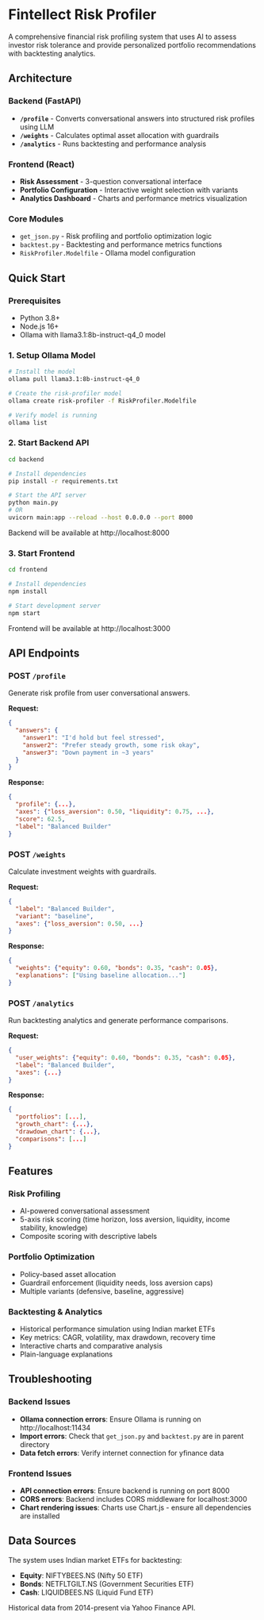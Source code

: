 # Fintellect Risk Profiler

A comprehensive financial risk profiling system that uses AI to assess investor risk tolerance and provide personalized portfolio recommendations with backtesting analytics.

## Architecture

### Backend (FastAPI)
- **`/profile`** - Converts conversational answers into structured risk profiles using LLM
- **`/weights`** - Calculates optimal asset allocation with guardrails
- **`/analytics`** - Runs backtesting and performance analysis

### Frontend (React)
- **Risk Assessment** - 3-question conversational interface  
- **Portfolio Configuration** - Interactive weight selection with variants
- **Analytics Dashboard** - Charts and performance metrics visualization

### Core Modules
- `get_json.py` - Risk profiling and portfolio optimization logic
- `backtest.py` - Backtesting and performance metrics functions
- `RiskProfiler.Modelfile` - Ollama model configuration

## Quick Start

### Prerequisites
- Python 3.8+
- Node.js 16+
- Ollama with llama3.1:8b-instruct-q4_0 model

### 1. Setup Ollama Model
```bash
# Install the model
ollama pull llama3.1:8b-instruct-q4_0

# Create the risk-profiler model
ollama create risk-profiler -f RiskProfiler.Modelfile

# Verify model is running
ollama list
```

### 2. Start Backend API
```bash
cd backend

# Install dependencies
pip install -r requirements.txt

# Start the API server
python main.py
# OR
uvicorn main:app --reload --host 0.0.0.0 --port 8000
```

Backend will be available at http://localhost:8000

### 3. Start Frontend
```bash
cd frontend

# Install dependencies  
npm install

# Start development server
npm start
```

Frontend will be available at http://localhost:3000

## API Endpoints

### POST `/profile`
Generate risk profile from user conversational answers.

**Request:**
```json
{
  "answers": {
    "answer1": "I'd hold but feel stressed",
    "answer2": "Prefer steady growth, some risk okay", 
    "answer3": "Down payment in ~3 years"
  }
}
```

**Response:**
```json
{
  "profile": {...},
  "axes": {"loss_aversion": 0.50, "liquidity": 0.75, ...},
  "score": 62.5,
  "label": "Balanced Builder"
}
```

### POST `/weights`
Calculate investment weights with guardrails.

**Request:**
```json
{
  "label": "Balanced Builder",
  "variant": "baseline", 
  "axes": {"loss_aversion": 0.50, ...}
}
```

**Response:**
```json
{
  "weights": {"equity": 0.60, "bonds": 0.35, "cash": 0.05},
  "explanations": ["Using baseline allocation..."]
}
```

### POST `/analytics`  
Run backtesting analytics and generate performance comparisons.

**Request:**
```json
{
  "user_weights": {"equity": 0.60, "bonds": 0.35, "cash": 0.05},
  "label": "Balanced Builder",
  "axes": {...}
}
```

**Response:**
```json
{
  "portfolios": [...],
  "growth_chart": {...},
  "drawdown_chart": {...},
  "comparisons": [...]
}
```

## Features

### Risk Profiling
- AI-powered conversational assessment
- 5-axis risk scoring (time horizon, loss aversion, liquidity, income stability, knowledge)
- Composite scoring with descriptive labels

### Portfolio Optimization  
- Policy-based asset allocation
- Guardrail enforcement (liquidity needs, loss aversion caps)
- Multiple variants (defensive, baseline, aggressive)

### Backtesting & Analytics
- Historical performance simulation using Indian market ETFs
- Key metrics: CAGR, volatility, max drawdown, recovery time
- Interactive charts and comparative analysis
- Plain-language explanations

## Troubleshooting

### Backend Issues
- **Ollama connection errors**: Ensure Ollama is running on http://localhost:11434
- **Import errors**: Check that `get_json.py` and `backtest.py` are in parent directory
- **Data fetch errors**: Verify internet connection for yfinance data

### Frontend Issues  
- **API connection errors**: Ensure backend is running on port 8000
- **CORS errors**: Backend includes CORS middleware for localhost:3000
- **Chart rendering issues**: Charts use Chart.js - ensure all dependencies are installed

## Data Sources

The system uses Indian market ETFs for backtesting:
- **Equity**: NIFTYBEES.NS (Nifty 50 ETF)
- **Bonds**: NETFLTGILT.NS (Government Securities ETF) 
- **Cash**: LIQUIDBEES.NS (Liquid Fund ETF)

Historical data from 2014-present via Yahoo Finance API.
